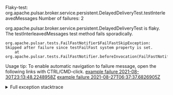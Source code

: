         
Flaky-test: org.apache.pulsar.broker.service.persistent.DelayedDeliveryTest.testInterleavedMessages
Number of failures: 2

org.apache.pulsar.broker.service.persistent.DelayedDeliveryTest is flaky. The testInterleavedMessages test method fails sporadically.

```
org.apache.pulsar.tests.FailFastNotifier$FailFastSkipException: Skipped after failure since testFailFast system property is set.
	at org.apache.pulsar.tests.FailFastNotifier.beforeInvocation(FailFastNotifier.java:88)

```

Usage tip: To enable automatic navigation to failure message, open the following links with CTRL/CMD-click.
[example failure 2021-08-30T23:13:48.2248958Z](https://github.com/apache/pulsar/runs/3467152431?check_suite_focus=true#step:9:1141)
[example failure 2021-08-27T06:37:37.6826905Z](https://github.com/apache/pulsar/runs/3440411059?check_suite_focus=true#step:9:3063)


<details>
<summary>Full exception stacktrace</summary>
<code><pre>
org.apache.pulsar.tests.FailFastNotifier$FailFastSkipException: Skipped after failure since testFailFast system property is set.
	at org.apache.pulsar.tests.FailFastNotifier.beforeInvocation(FailFastNotifier.java:88)

</pre></code>
</details>

